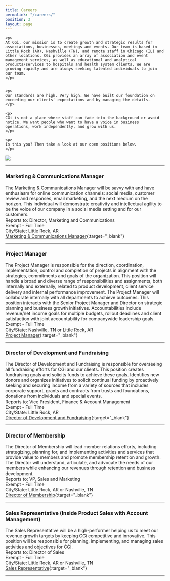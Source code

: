 ```yaml
---
title: Careers
permalink: "/careers/"
position: 3
layout: page
---
```



<div class="row mb-5 pb-4" style="margin-bottom: 1rem !important;">

  <div class="col-md-6">

    <p>
	At CGi, our mission is to create growth and strategic results for associations, businesses, meetings and events. Our team is based in Little Rock (AR), Nashville (TN), and remote staff in Chicago (IL) and other locations. CGi provides an array of association and event management services, as well as educational and analytical products/services to hospitals and health system clients. We are growing rapidly and are always seeking talented individuals to join our team.
    </p>


    <p>
    Our standards are high. Very high. We have built our foundation on exceeding our clients' expectations and by managing the details. 
    </p>

    <p>
    CGi is not a place where staff can fade into the background or avoid notice. We want people who want to have a voice in business operations, work independently, and grow with us. 
    </p>

    <p>
    Is this you? Then take a look at our open positions below.
    </p>

  </div>

  <div class="col-md-6">
    <img src="/uploads/Highland%20Ridge%20II.jpg" style="max-height: 375px;">
  </div>

</div>


<hr>



### Marketing & Communications Manager
The Marketing & Communications Manager will be savvy with and have enthusiasm for online communication channels: social media, customer review and responses, email marketing, and the next medium on the horizon. This individual will demonstrate creativity and intellectual agility to be the voice of our company in a social media setting and for our customers.<br />
Reports to: Director, Marketing and Communications<br />
Exempt - Full Time<br />
City/State: Little Rock, AR<br />
[Marketing & Communications Manager](/uploads/MarComm_Manager.pdf){:target="_blank"}


<hr>


### Project Manager
The Project Manager is responsible for the direction, coordination, implementation, control and completion of projects in alignment with the strategies, commitments and goals of the organization. This position will handle a broad and diverse range of responsibilities and assignments, both internally and externally, related to product development, client service delivery and internal performance improvement. The Project Manager will collaborate internally with all departments to achieve outcomes. This position interacts with the Senior Project Manager and Director on strategic planning and business growth initiatives. Accountabilities include revenue/net income goals for multiple budgets, rollout deadlines and client satisfaction with joint accountability for companywide leadership goals.<br />
Exempt - Full Time<br />
City/State: Nashville, TN or Little Rock, AR<br />
[Project Manager](/uploads/Project_Manager.pdf){:target="_blank"}


<hr>

### Director of Development and Fundraising
The Director of Development and Fundraising is responsible for overseeing all fundraising efforts for CGi and our clients. This position creates fundraising goals and solicits funds to achieve these goals. Identifies new donors and organizes initiatives to solicit continual funding by proactively seeking and securing income from a variety of sources that includes corporate support, grants and contracts from trusts and foundations, donations from individuals and special events.<br />
Reports to: Vice President, Finance & Account Management<br />
Exempt - Full Time<br />
City/State: Little Rock, AR<br />
[Director of Development and Fundraising](/uploads/Director%20Fundraising.pdf){:target="_blank"}

<hr>

### Director of Membership
The Director of Membership will lead member relations efforts, including
strategizing, planning for, and implementing activities and services that provide
value to members and promote membership retention and growth. The Director
will understand, articulate, and advocate the needs of our members while
enhancing our revenues through retention and business development.<br />
Reports to: VP, Sales and Marketing<br />
Exempt - Full Time<br />
City/State: Little Rock, AR or Nashville, TN<br />
[Director of Membership](/uploads/Director_of_Membership.pdf){:target="_blank"}

<hr>


### Sales Representative (Inside Product Sales with Account Management)
The Sales Representative will be a high-performer helping us to meet our revenue growth
targets by keeping CGi competitive and innovative. This position will be responsible for
planning, implementing, and managing sales activities and objectives for CGi.<br />
Reports to: Director of Sales<br />
Exempt - Full Time<br />
City/State: Little Rock, AR or Nashville, TN<br />
[Sales Representative](/uploads/Sales_Representative.pdf){:target="_blank"}

<hr>
